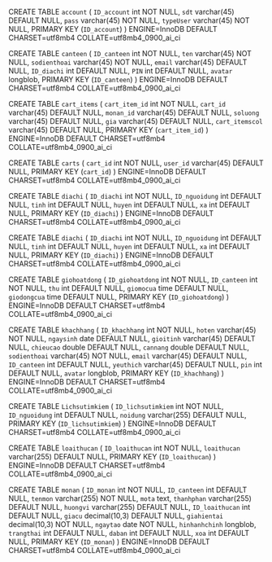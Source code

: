 CREATE TABLE `account` (
  `ID_account` int NOT NULL,
  `sdt` varchar(45) DEFAULT NULL,
  `pass` varchar(45) NOT NULL,
  `typeUser` varchar(45) NOT NULL,
  PRIMARY KEY (`ID_account`)
) ENGINE=InnoDB DEFAULT CHARSET=utf8mb4 COLLATE=utf8mb4_0900_ai_ci

CREATE TABLE `canteen` (
  `ID_canteen` int NOT NULL,
  `ten` varchar(45) NOT NULL,
  `sodienthoai` varchar(45) NOT NULL,
  `email` varchar(45) DEFAULT NULL,
  `ID_diachi` int DEFAULT NULL,
  `PIN` int DEFAULT NULL,
  `avatar` longblob,
  PRIMARY KEY (`ID_canteen`)
) ENGINE=InnoDB DEFAULT CHARSET=utf8mb4 COLLATE=utf8mb4_0900_ai_ci

CREATE TABLE `cart_items` (
  `cart_item_id` int NOT NULL,
  `cart_id` varchar(45) DEFAULT NULL,
  `monan_id` varchar(45) DEFAULT NULL,
  `soluong` varchar(45) DEFAULT NULL,
  `gia` varchar(45) DEFAULT NULL,
  `cart_itemscol` varchar(45) DEFAULT NULL,
  PRIMARY KEY (`cart_item_id`)
) ENGINE=InnoDB DEFAULT CHARSET=utf8mb4 COLLATE=utf8mb4_0900_ai_ci

CREATE TABLE `carts` (
  `cart_id` int NOT NULL,
  `user_id` varchar(45) DEFAULT NULL,
  PRIMARY KEY (`cart_id`)
) ENGINE=InnoDB DEFAULT CHARSET=utf8mb4 COLLATE=utf8mb4_0900_ai_ci

CREATE TABLE `diachi` (
  `ID_diachi` int NOT NULL,
  `ID_nguoidung` int DEFAULT NULL,
  `tinh` int DEFAULT NULL,
  `huyen` int DEFAULT NULL,
  `xa` int DEFAULT NULL,
  PRIMARY KEY (`ID_diachi`)
) ENGINE=InnoDB DEFAULT CHARSET=utf8mb4 COLLATE=utf8mb4_0900_ai_ci

CREATE TABLE `diachi` (
  `ID_diachi` int NOT NULL,
  `ID_nguoidung` int DEFAULT NULL,
  `tinh` int DEFAULT NULL,
  `huyen` int DEFAULT NULL,
  `xa` int DEFAULT NULL,
  PRIMARY KEY (`ID_diachi`)
) ENGINE=InnoDB DEFAULT CHARSET=utf8mb4 COLLATE=utf8mb4_0900_ai_ci

CREATE TABLE `giohoatdong` (
  `ID_giohoatdong` int NOT NULL,
  `ID_canteen` int NOT NULL,
  `thu` int DEFAULT NULL,
  `giomocua` time DEFAULT NULL,
  `giodongcua` time DEFAULT NULL,
  PRIMARY KEY (`ID_giohoatdong`)
) ENGINE=InnoDB DEFAULT CHARSET=utf8mb4 COLLATE=utf8mb4_0900_ai_ci

CREATE TABLE `khachhang` (
  `ID_khachhang` int NOT NULL,
  `hoten` varchar(45) NOT NULL,
  `ngaysinh` date DEFAULT NULL,
  `gioitinh` varchar(45) DEFAULT NULL,
  `chieucao` double DEFAULT NULL,
  `cannang` double DEFAULT NULL,
  `sodienthoai` varchar(45) NOT NULL,
  `email` varchar(45) DEFAULT NULL,
  `ID_canteen` int DEFAULT NULL,
  `yeuthich` varchar(45) DEFAULT NULL,
  `pin` int DEFAULT NULL,
  `avatar` longblob,
  PRIMARY KEY (`ID_khachhang`)
) ENGINE=InnoDB DEFAULT CHARSET=utf8mb4 COLLATE=utf8mb4_0900_ai_ci

CREATE TABLE `Lichsutimkiem` (
  `ID_lichsutimkiem` int NOT NULL,
  `ID_nguoidung` int DEFAULT NULL,
  `noidung` varchar(255) DEFAULT NULL,
  PRIMARY KEY (`ID_lichsutimkiem`)
) ENGINE=InnoDB DEFAULT CHARSET=utf8mb4 COLLATE=utf8mb4_0900_ai_ci

CREATE TABLE `loaithucan` (
  `ID_loaithucan` int NOT NULL,
  `loaithucan` varchar(255) DEFAULT NULL,
  PRIMARY KEY (`ID_loaithucan`)
) ENGINE=InnoDB DEFAULT CHARSET=utf8mb4 COLLATE=utf8mb4_0900_ai_ci

CREATE TABLE `monan` (
  `ID_monan` int NOT NULL,
  `ID_canteen` int DEFAULT NULL,
  `tenmon` varchar(255) NOT NULL,
  `mota` text,
  `thanhphan` varchar(255) DEFAULT NULL,
  `huongvi` varchar(255) DEFAULT NULL,
  `ID_loaithucan` int DEFAULT NULL,
  `giacu` decimal(10,3) DEFAULT NULL,
  `giahientai` decimal(10,3) NOT NULL,
  `ngaytao` date NOT NULL,
  `hinhanhchinh` longblob,
  `trangthai` int DEFAULT NULL,
  `daban` int DEFAULT NULL,
  `xoa` int DEFAULT NULL,
  PRIMARY KEY (`ID_monan`)
) ENGINE=InnoDB DEFAULT CHARSET=utf8mb4 COLLATE=utf8mb4_0900_ai_ci